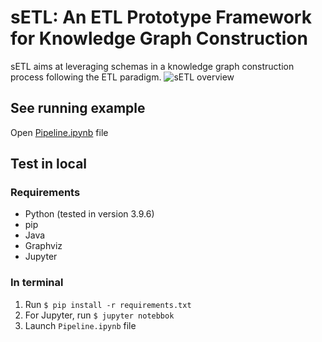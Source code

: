 # sETL: An ETL Prototype Framework for Knowledge Graph Construction
sETL aims at leveraging schemas in a knowledge graph construction process following the ETL paradigm.
![sETL overview](https://github.com/OpenTransport/gtfs-csv2rdf/assets/59183609/ab944b76-de1e-4440-880a-3607afa9a3e7)

## See running example
Open [Pipeline.ipynb](https://github.com/Sarra-Ouelhadj/SemanticLifting/blob/master/Pipeline.ipynb) file

## Test in local
### Requirements
* Python (tested in version 3.9.6)
* pip
* Java
* Graphviz
* Jupyter

### In terminal
1. Run ```$ pip install -r requirements.txt```
2. For Jupyter, run ```$ jupyter notebbok```
3. Launch `Pipeline.ipynb` file
